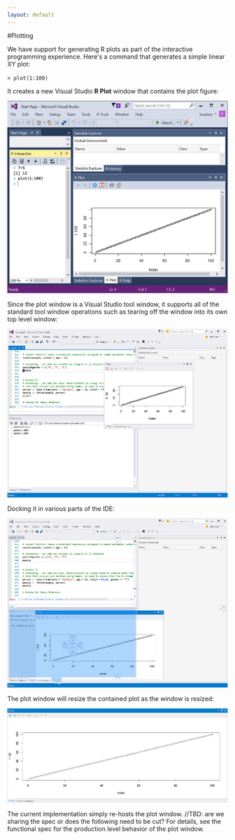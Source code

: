 ```yaml
---
layout: default
---
```


#Plotting

We have support for generating R plots as part of the interactive programming experience.  Here's a command that generates a simple linear XY plot:

`> plot(1:100)`

It creates a new Visual Studio **R Plot** window that contains the plot figure:

![Linear plot](./media/RTVS-plotting-1to100.png)
 
Since the plot window is a Visual Studio tool window, it supports all of the standard tool window operations such as tearing off the window into its own top level window:

![Tear off window](./media/RTVS-plotting-tear-off-window.png)
 
Docking it in various parts of the IDE:

![Doc window](./media/RTVS-plotting-dock-window.png)
 
The plot window will resize the contained plot as the window is resized:

![Resize window](./media/RTVS-plotting-resize-window.png)

The current implementation simply re-hosts the plot window. 
//TBD: are we sharing the spec or does the following need to be cut?
For details, see the functional spec for the production level behavior of the plot window.
